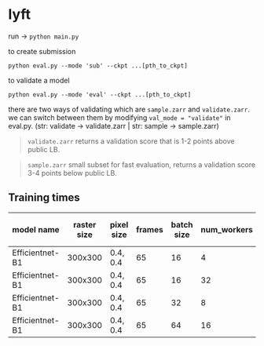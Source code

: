 # lyft
run ->
`python main.py`

to create submission

`python eval.py --mode 'sub' --ckpt ...[pth_to_ckpt]` 

to validate a model

`python eval.py --mode 'eval' --ckpt ...[pth_to_ckpt]` 

there are two ways of validating which are `sample.zarr` and `validate.zarr`. 
we can switch between them by modifying `val_mode = "validate"` in eval.py. (str: validate -> validate.zarr | str: sample -> sample.zarr)

> `validate.zarr` returns a validation score that is 1-2 points above public LB.

> `sample.zarr` small subset for fast evaluation, returns a validation score 3-4 points below public LB.


## Training times

| model name | raster size | pixel size | frames | batch size  |num_workers  |it. speed   |total h (1 epoch)|
| ----------- | ----------- |----------- |----------- |----------- |----------- |----------- |----------- |
| Efficientnet-B1| 300x300     | 0.4, 0.4  |65   |16       | 4 | 2.65s/it | 128h |
| Efficientnet-B1| 300x300     | 0.4, 0.4  |65   |16       | 32 | 2.54s/it | 123h |
| Efficientnet-B1| 300x300     | 0.4, 0.4  |65   |32       | 8 | 4.90s/it | 118h |
| Efficientnet-B1| 300x300     | 0.4, 0.4  |65   |64       | 16 | 9.37s/it | 116h |




